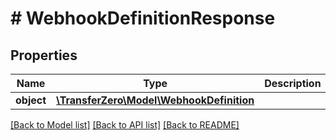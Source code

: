 # # WebhookDefinitionResponse

## Properties

Name | Type | Description | Notes
------------ | ------------- | ------------- | -------------
**object** | [**\TransferZero\Model\WebhookDefinition**](WebhookDefinition.md) |  | [optional] 

[[Back to Model list]](../../README.md#documentation-for-models) [[Back to API list]](../../README.md#documentation-for-api-endpoints) [[Back to README]](../../README.md)


